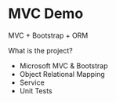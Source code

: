 # MVC Demo
MVC + Bootstrap + ORM

What is the project?
- Microsoft MVC & Bootstrap
- Object Relational Mapping
- Service
- Unit Tests


